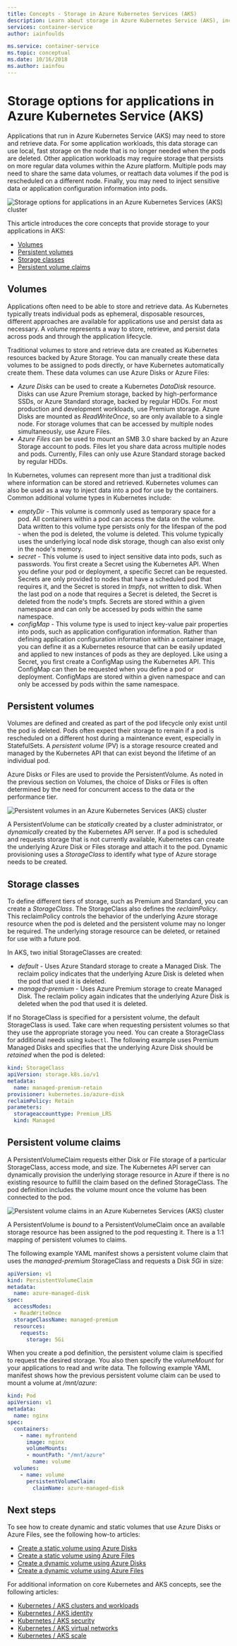 ```yaml
---
title: Concepts - Storage in Azure Kubernetes Services (AKS)
description: Learn about storage in Azure Kubernetes Service (AKS), including volumes, persistent volumes, storage classes, and claims
services: container-service
author: iainfoulds

ms.service: container-service
ms.topic: conceptual
ms.date: 10/16/2018
ms.author: iainfou
---
```


# Storage options for applications in Azure Kubernetes Service (AKS)

Applications that run in Azure Kubernetes Service (AKS) may need to store and retrieve data. For some application workloads, this data storage can use local, fast storage on the node that is no longer needed when the pods are deleted. Other application workloads may require storage that persists on more regular data volumes within the Azure platform. Multiple pods may need to share the same data volumes, or reattach data volumes if the pod is rescheduled on a different node. Finally, you may need to inject sensitive data or application configuration information into pods.

![Storage options for applications in an Azure Kubernetes Services (AKS) cluster](media/concepts-storage/aks-storage-options.png)

This article introduces the core concepts that provide storage to your applications in AKS:

- [Volumes](#volumes)
- [Persistent volumes](#persistent-volumes)
- [Storage classes](#storage-classes)
- [Persistent volume claims](#persistent-volume-claims)

## Volumes

Applications often need to be able to store and retrieve data. As Kubernetes typically treats individual pods as ephemeral, disposable resources, different approaches are available for applications use and persist data as necessary. A *volume* represents a way to store, retrieve, and persist data across pods and through the application lifecycle.

Traditional volumes to store and retrieve data are created as Kubernetes resources backed by Azure Storage. You can manually create these data volumes to be assigned to pods directly, or have Kubernetes automatically create them. These data volumes can use Azure Disks or Azure Files:

- *Azure Disks* can be used to create a Kubernetes *DataDisk* resource. Disks can use Azure Premium storage, backed by high-performance SSDs, or Azure Standard storage, backed by regular HDDs. For most production and development workloads, use Premium storage. Azure Disks are mounted as *ReadWriteOnce*, so are only available to a single node. For storage volumes that can be accessed by multiple nodes simultaneously, use Azure Files.
- *Azure Files* can be used to mount an SMB 3.0 share backed by an Azure Storage account to pods. Files let you share data across multiple nodes and pods. Currently, Files can only use Azure Standard storage backed by regular HDDs.

In Kubernetes, volumes can represent more than just a traditional disk where information can be stored and retrieved. Kubernetes volumes can also be used as a way to inject data into a pod for use by the containers. Common additional volume types in Kubernetes include:

- *emptyDir* - This volume is commonly used as temporary space for a pod. All containers within a pod can access the data on the volume. Data written to this volume type persists only for the lifespan of the pod - when the pod is deleted, the volume is deleted. This volume typically uses the underlying local node disk storage, though can also exist only in the node's memory.
- *secret* - This volume is used to inject sensitive data into pods, such as passwords. You first create a Secret using the Kubernetes API. When you define your pod or deployment, a specific Secret can be requested. Secrets are only provided to nodes that have a scheduled pod that requires it, and the Secret is stored in *tmpfs*, not written to disk. When the last pod on a node that requires a Secret is deleted, the Secret is deleted from the node's tmpfs. Secrets are stored within a given namespace and can only be accessed by pods within the same namespace.
- *configMap* - This volume type is used to inject key-value pair properties into pods, such as application configuration information. Rather than defining application configuration information within a container image, you can define it as a Kubernetes resource that can be easily updated and applied to new instances of pods as they are deployed. Like using a Secret, you first create a ConfigMap using the Kubernetes API. This ConfigMap can then be requested when you define a pod or deployment. ConfigMaps are stored within a given namespace and can only be accessed by pods within the same namespace.

## Persistent volumes

Volumes are defined and created as part of the pod lifecycle only exist until the pod is deleted. Pods often expect their storage to remain if a pod is rescheduled on a different host during a maintenance event, especially in StatefulSets. A *persistent volume* (PV) is a storage resource created and managed by the Kubernetes API that can exist beyond the lifetime of an individual pod.

Azure Disks or Files are used to provide the PersistentVolume. As noted in the previous section on Volumes, the choice of Disks or Files is often determined by the need for concurrent access to the data or the performance tier.

![Persistent volumes in an Azure Kubernetes Services (AKS) cluster](media/concepts-storage/persistent-volumes.png)

A PersistentVolume can be *statically* created by a cluster administrator, or *dynamically* created by the Kubernetes API server. If a pod is scheduled and requests storage that is not currently available, Kubernetes can create the underlying Azure Disk or Files storage and attach it to the pod. Dynamic provisioning uses a *StorageClass* to identify what type of Azure storage needs to be created.

## Storage classes

To define different tiers of storage, such as Premium and Standard, you can create a *StorageClass*. The StorageClass also defines the *reclaimPolicy*. This reclaimPolicy controls the behavior of the underlying Azure storage resource when the pod is deleted and the persistent volume may no longer be required. The underlying storage resource can be deleted, or retained for use with a future pod.

In AKS, two initial StorageClasses are created:

- *default* - Uses Azure Standard storage to create a Managed Disk. The reclaim policy indicates that the underlying Azure Disk is deleted when the pod that used it is deleted.
- *managed-premium* - Uses Azure Premium storage to create Managed Disk. The reclaim policy again indicates that the underlying Azure Disk is deleted when the pod that used it is deleted.

If no StorageClass is specified for a persistent volume, the default StorageClass is used. Take care when requesting persistent volumes so that they use the appropriate storage you need. You can create a StorageClass for additional needs using `kubectl`. The following example uses Premium Managed Disks and specifies that the underlying Azure Disk should be *retained* when the pod is deleted:

```yaml
kind: StorageClass
apiVersion: storage.k8s.io/v1
metadata:
  name: managed-premium-retain
provisioner: kubernetes.io/azure-disk
reclaimPolicy: Retain
parameters:
  storageaccounttype: Premium_LRS
  kind: Managed
```

## Persistent volume claims

A PersistentVolumeClaim requests either Disk or File storage of a particular StorageClass, access mode, and size. The Kubernetes API server can dynamically provision the underlying storage resource in Azure if there is no existing resource to fulfill the claim based on the defined StorageClass. The pod definition includes the volume mount once the volume has been connected to the pod.

![Persistent volume claims in an Azure Kubernetes Services (AKS) cluster](media/concepts-storage/persistent-volume-claims.png)

A PersistentVolume is *bound* to a PersistentVolumeClaim once an available storage resource has been assigned to the pod requesting it. There is a 1:1 mapping of persistent volumes to claims.

The following example YAML manifest shows a persistent volume claim that uses the *managed-premium* StorageClass and requests a Disk *5Gi* in size:

```yaml
apiVersion: v1
kind: PersistentVolumeClaim
metadata:
  name: azure-managed-disk
spec:
  accessModes:
  - ReadWriteOnce
  storageClassName: managed-premium
  resources:
    requests:
      storage: 5Gi
```

When you create a pod definition, the persistent volume claim is specified to request the desired storage. You also then specify the *volumeMount* for your applications to read and write data. The following example YAML manifest shows how the previous persistent volume claim can be used to mount a volume at */mnt/azure*:

```yaml
kind: Pod
apiVersion: v1
metadata:
  name: nginx
spec:
  containers:
    - name: myfrontend
      image: nginx
      volumeMounts:
      - mountPath: "/mnt/azure"
        name: volume
  volumes:
    - name: volume
      persistentVolumeClaim:
        claimName: azure-managed-disk
```

## Next steps

To see how to create dynamic and static volumes that use Azure Disks or Azure Files, see the following how-to articles:

- [Create a static volume using Azure Disks][aks-static-disks]
- [Create a static volume using Azure Files][aks-static-files]
- [Create a dynamic volume using Azure Disks][aks-dynamic-disks]
- [Create a dynamic volume using Azure Files][aks-dynamic-files]

For additional information on core Kubernetes and AKS concepts, see the following articles:

- [Kubernetes / AKS clusters and workloads][aks-concepts-clusters-workloads]
- [Kubernetes / AKS identity][aks-concepts-identity]
- [Kubernetes / AKS security][aks-concepts-security]
- [Kubernetes / AKS virtual networks][aks-concepts-network]
- [Kubernetes / AKS scale][aks-concepts-scale]

<!-- EXTERNAL LINKS -->

<!-- INTERNAL LINKS -->
[aks-static-disks]: azure-disk-volume.md
[aks-static-files]: azure-files-volume.md
[aks-dynamic-disks]: azure-disks-dynamic-pv.md
[aks-dynamic-files]: azure-files-dynamic-pv.md
[aks-concepts-clusters-workloads]: concepts-clusters-workloads.md
[aks-concepts-identity]: concepts-identity.md
[aks-concepts-scale]: concepts-scale.md
[aks-concepts-security]: concepts-security.md
[aks-concepts-network]: concepts-network.md

